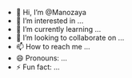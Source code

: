 - 👋 Hi, I’m @Manozaya
- 👀 I’m interested in ...
- 🌱 I’m currently learning ...
- 💞️ I’m looking to collaborate on ...
- 📫 How to reach me ...
- 😄 Pronouns: ...
- ⚡ Fun fact: ...

<!---
Manozaya/Manozaya is a ✨ special ✨ repository because its `README.md` (this file) appears on your GitHub profile.
You can click the Preview link to take a look at your changes.
--->
